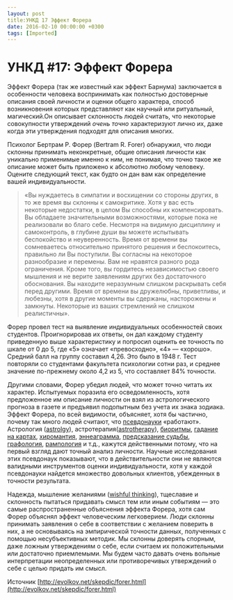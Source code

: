 ```yaml
---
layout: post
title:УНКД 17 Эффект Форера
date: 2016-02-10 00:00:00 +0300
tags: [Imported]
---
```

# УНКД #17: Эффект Форера 

Эффект Форера (так же известный как эффект Барнума) заключается в особенности человека воспринимать как полностью достоверные описания своей личности и оценки общего характера, способ возникновения которых представляют как научный или ритуальный, магический.Он  описывает склонность людей считать, что некоторые совокупности утверждений _очень точно_ характеризуют лично их, даже когда эти утверждения подходят для описания многих.

Психолог Бертрам Р. Форер (Bertram R. Forer) обнаружил, что люди склонны принимать неконкретные, общие описания личности как уникально применимые именно к ним, не понимая, что точно такое же описание может быть приложено к абсолютно любому человеку. Оцените следующий текст, как будто он дан вам как определение вашей индивидуальности.

> «Вы нуждаетесь в симпатии и восхищении со стороны других, в то же время вы склонны к самокритике. Хотя у вас есть некоторые недостатки, в целом Вы способны их компенсировать. Вы обладаете значительными возможностями, которые пока не реализовали во благо себе. Несмотря на видимую дисциплину и самоконтроль, в глубине души вы можете испытывать беспокойство и неуверенность. Время от времени вы сомневаетесь относительно принятого решения и беспокоитесь, правильно ли Вы поступили. Вы согласны на некоторое разнообразие и перемены. Вам не нравятся разного рода ограничения. Кроме того, вы гордитесь независимостью своего мышления и не верите заявлениям других без достаточного обоснования. Вы находите неразумным слишком раскрывать себя перед другими. Время от времени вы дружелюбны, приветливы, и любезны, хотя в другие моменты вы сдержаны, насторожены и замкнуты. Некоторые из ваших стремлений не слишком реалистичны».

Форер провел тест на выявление индивидуальных особенностей своих студентов. Проигнорировав их ответы, он дал каждому студенту приведенную выше характеристику и попросил оценить ее точность по шкале от 0 до 5, где «5» означает «превосходно», «4» — «хорошо». Средний балл на группу составил 4,26\. Это было в 1948 г. Тест повторяли со студентами факультета психологии сотни раз, и среднее значение по-прежнему около 4,2 из 5, что составляет 84% точности.

Другими словами, Форер убедил людей, что может точно читать их характер. Испытуемых поразила его осведомленность, хотя предложенное им описание личности он взял из астрологического прогноза в газете и предъявил подопытным без учета их знака зодиака. Эффект Форера, по всей видимости, объясняет, хотя бы частично, почему так много людей считают, что [псевдонауки](http://www.skepdic.com/pseudosc.html) «работают». Астрология ([astrolgy](http://www.skepdic.com/astrolgy.html)), астротерапия([astrotherapy](http://www.skepdic.com/astrotherapy.html)), [биоритмы](http://www.skepdic.com/biorhyth.html), [гадание на картах](http://www.skepdic.com/cartoma.html), [хиромантия](http://www.skepdic.com/chiro.html), [эннеаграмма](http://www.skepdic.com/enneagr.html), [предсказание судьбы](http://www.skepdic.com/divinati.html), [графология](http://www.skepdic.com/graphol.html), [рампология](http://www.skepdic.com/rumpology.html) и т.д., кажутся действенными потому, что на первый взгляд дают точный анализ личности. Научные исследования этих псевдонаук показывают, что в действительности они не являются валидными инструментов оценки индивидуальности, хотя у каждой псевдонауки найдется множество довольных клиентов, убежденных в точности результата.

Надежда, мышление желаниями ([wishful thinking](http://www.skepdic.com/wishfulthinking.html)), тщеславие и склонность пытаться придавать смысл тем или иным событиям — это самые распространенные объяснения эффекта Форера, хотя сам Форер объяснял эффект человеческим легковерием. Люди склонны принимать заявления о себе в соответствии с желанием поверить в них, а не основываясь на эмпирической точности данных, полученных с помощью несубъективных методик. Мы склонны доверять спорным, даже ложным утверждениям о себе, если считаем их положительными или достаточно приемлемыми. Мы будем часто давать очень вольные интерпретации неопределенных или противоречивых утверждений о себе с целью придать им смысл.

Источник [http://evolkov.net/skepdic/forer.html](http://evolkov.net/skepdic/forer.html)
